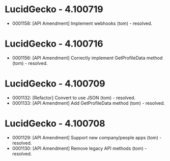 LucidGecko - 4.100719
=====================
- 0001158: [API Amendment] Implement webhooks (tom) - resolved.

LucidGecko - 4.100716
=====================
- 0001156: [API Amendment] Correctly implement GetProfileData method (tom) - resolved.

LucidGecko - 4.100709
=====================
- 0001132: [Refactor] Convert to use JSON (tom) - resolved.
- 0001133: [API Amendment] Add GetProfileData method (tom) - resolved.

LucidGecko - 4.100708
=====================
* 0001129: [API Amendment] Support new company/people apps (tom) - resolved.
* 0001130: [API Amendment] Remove legacy API methods (tom) - resolved.
